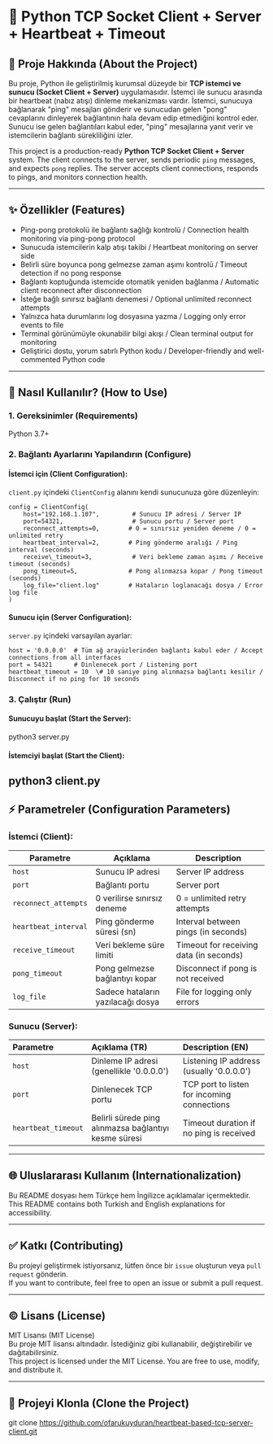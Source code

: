 # **📡 Python TCP Socket Client \+ Server \+ Heartbeat \+ Timeout**

## **🧾 Proje Hakkında (About the Project)**

Bu proje, Python ile geliştirilmiş kurumsal düzeyde bir **TCP istemci ve sunucu (Socket Client \+ Server)** uygulamasıdır. İstemci ile sunucu arasında bir heartbeat (nabız atışı) dinleme mekanizması vardır.  İstemci, sunucuya bağlanarak "ping" mesajları gönderir ve sunucudan gelen "pong" cevaplarını dinleyerek bağlantının hala devam edip etmediğini kontrol eder. Sunucu ise gelen bağlantıları kabul eder, "ping" mesajlarına yanıt verir ve istemcilerin bağlantı sürekliliğini izler.

This project is a production-ready **Python TCP Socket Client \+ Server** system. The client connects to the server, sends periodic `ping` messages, and expects `pong` replies. The server accepts client connections, responds to pings, and monitors connection health.

---

## **✨ Özellikler (Features)**

* Ping-pong protokolü ile bağlantı sağlığı kontrolü / Connection health monitoring via ping-pong protocol  
* Sunucuda istemcilerin kalp atışı takibi / Heartbeat monitoring on server side  
* Belirli süre boyunca pong gelmezse zaman aşımı kontrolü / Timeout detection if no pong response  
* Bağlantı koptuğunda istemcide otomatik yeniden bağlanma / Automatic client reconnect after disconnection  
* İsteğe bağlı sınırsız bağlantı denemesi / Optional unlimited reconnect attempts  
* Yalnızca hata durumlarını log dosyasına yazma / Logging only error events to file  
* Terminal görünümüyle okunabilir bilgi akışı / Clean terminal output for monitoring  
* Geliştirici dostu, yorum satırlı Python kodu / Developer-friendly and well-commented Python code

---

## **🔧 Nasıl Kullanılır? (How to Use)**

### **1\. Gereksinimler (Requirements)**

Python 3.7+

### **2\. Bağlantı Ayarlarını Yapılandırın (Configure)**

#### **İstemci için (Client Configuration):**

`client.py` içindeki `ClientConfig` alanını kendi sunucunuza göre düzenleyin:
```
config = ClientConfig(  
    host="192.168.1.107",         # Sunucu IP adresi / Server IP  
    port=54321,                   # Sunucu portu / Server port  
    reconnect_attempts=0,        # 0 = sınırsız yeniden deneme / 0 = unlimited retry  
    heartbeat_interval=2,        # Ping gönderme aralığı / Ping interval (seconds)  
    receive\_timeout=3,           # Veri bekleme zaman aşımı / Receive timeout (seconds)  
    pong_timeout=5,              # Pong alınmazsa kopar / Pong timeout (seconds)  
    log_file="client.log"        # Hataların loglanacağı dosya / Error log file  
)
```
#### **Sunucu için (Server Configuration):**

`server.py` içindeki varsayılan ayarlar:
```
host = '0.0.0.0'  # Tüm ağ arayüzlerinden bağlantı kabul eder / Accept connections from all interfaces  
port = 54321      # Dinlenecek port / Listening port  
heartbeat_timeout = 10  \# 10 saniye ping alınmazsa bağlantı kesilir / Disconnect if no ping for 10 seconds
```
### **3\. Çalıştır (Run)**

#### **Sunucuyu başlat (Start the Server):**

python3 server.py

#### **İstemciyi başlat (Start the Client):**

python3 client.py  
---

## **⚡ Parametreler (Configuration Parameters)**

### **İstemci (Client):**

| Parametre | Açıklama | Description |
| ----- | ----- | ----- |
| `host` | Sunucu IP adresi | Server IP address |
| `port` | Bağlantı portu | Server port |
| `reconnect_attempts` | 0 verilirse sınırsız deneme | 0 \= unlimited retry attempts |
| `heartbeat_interval` | Ping gönderme süresi (sn) | Interval between pings (in seconds) |
| `receive_timeout` | Veri bekleme süre limiti | Timeout for receiving data (in seconds) |
| `pong_timeout` | Pong gelmezse bağlantıyı kopar | Disconnect if pong is not received |
| `log_file` | Sadece hataların yazılacağı dosya | File for logging only errors |

### **Sunucu (Server):**

| Parametre | Açıklama (TR) | Description (EN) |
| :---- | :---- | :---- |
| `host` | Dinleme IP adresi (genellikle '0.0.0.0') | Listening IP address (usually '0.0.0.0') |
| `port` | Dinlenecek TCP portu | TCP port to listen for incoming connections |
| `heartbeat_timeout` | Belirli sürede ping alınmazsa bağlantıyı kesme süresi | Timeout duration if no ping is received |

---

## **🌐 Uluslararası Kullanım (Internationalization)**

Bu README dosyası hem Türkçe hem İngilizce açıklamalar içermektedir.  
This README contains both Turkish and English explanations for accessibility.

---

## **✅ Katkı (Contributing)**

Bu projeyi geliştirmek istiyorsanız, lütfen önce bir `issue` oluşturun veya `pull request` gönderin.  
If you want to contribute, feel free to open an issue or submit a pull request.

---

## **© Lisans (License)**

MIT Lisansı (MIT License)  
Bu proje MIT lisansı altındadır. İstediğiniz gibi kullanabilir, değiştirebilir ve dağıtabilirsiniz.  
This project is licensed under the MIT License. You are free to use, modify, and distribute it.

---

## **🚀 Projeyi Klonla (Clone the Project)**

git clone https://github.com/ofarukuyduran/heartbeat-based-tcp-server-client.git

